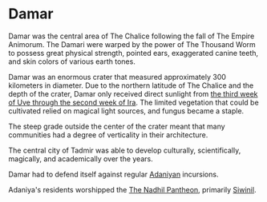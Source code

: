 # Damar

<meta property="og:description" content="Damar was the central area of The Chalice following the fall of The Empire Animorum.">

Damar was the central area of The Chalice following the fall of The Empire Animorum. The Damari were warped by the power of The Thousand Worm to possess great physical strength, pointed ears, exaggerated canine teeth, and skin colors of various earth tones.

Damar was an enormous crater that measured approximately 300 kilometers in diameter. Due to the northern latitude of The Chalice and the depth of the crater, Damar only received direct sunlight from [the third week of Uve through the second week of Ira](../introduction.md#calendar). The limited vegetation that could be cultivated relied on magical light sources, and fungus became a staple.

The steep grade outside the center of the crater meant that many communities had a degree of verticality in their architecture.

The central city of Tadmir was able to develop culturally, scientifically, magically, and academically over the years.

Damar had to defend itself against regular [Adaniyan](adaniya.md) incursions.

Adaniya's residents worshipped the [The Nadhil Pantheon](../../../../../../deities/pantheons/nadhil/introduction.md), primarily [Siwinil](../../../../../../deities/pantheons/nadhil/siwinil.md).